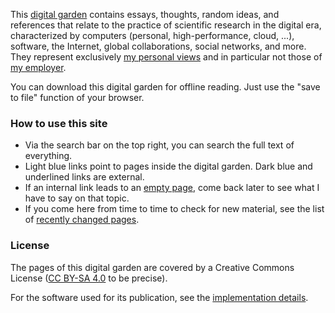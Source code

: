 This [digital garden](Digital%20Garden.md) contains essays, thoughts, random ideas, and references that relate to the practice of scientific research in the digital era, characterized by computers (personal, high-performance, cloud, ...), software, the Internet, global collaborations, social networks, and more. They represent exclusively [my personal views](About%20the%20author.md) and in particular not those of [my employer](https://www.cnrs.fr/).

You can download this digital garden for offline reading. Just use the "save to file" function of your browser.

### How to use this site

- Via the search bar on the top right, you can search the full text of everything.
- Light blue links point to pages inside the digital garden. Dark blue and underlined links are external.
- If an internal link leads to an [empty page](Empty%20page.md), come back later to see what I have to say on that topic.
- If you come here from time to time to check for new material, see the list of [recently changed pages](#$:/core/ui/SideBar/Recent).

### License

The pages of this digital garden are covered by a Creative Commons License ([CC BY-SA 4.0](https://creativecommons.org/licenses/by-sa/4.0/) to be precise).

For the software used for its publication, see the [implementation details](Implementation%20details.md).
